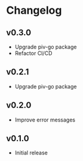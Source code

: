 # Changelog

## v0.3.0

- Upgrade piv-go package
- Refactor CI/CD

## v0.2.1

- Upgrade piv-go package

## v0.2.0

- Improve error messages

## v0.1.0

- Initial release
